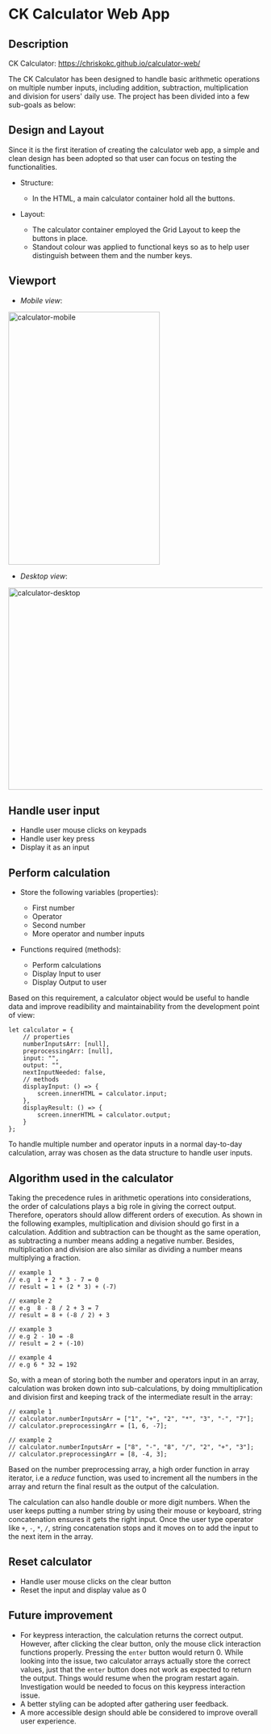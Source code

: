 # CK Calculator Web App

## Description
CK Calculator: https://chriskokc.github.io/calculator-web/

The CK Calculator has been designed to handle basic arithmetic operations on multiple number inputs, including addition, subtraction, multiplication and division for users' daily use. The project has been divided into a few sub-goals as below:

## Design and Layout
Since it is the first iteration of creating the calculator web app, a simple and clean design has been adopted so that user can focus on testing the functionalities.

- Structure:
    - In the HTML, a main calculator container hold all the buttons.

- Layout:
    - The calculator container employed the Grid Layout to keep the buttons in place.
    - Standout colour was applied to functional keys so as to help user distinguish between them and the number keys.
## Viewport
- <em>Mobile view</em>:
<img height="500" width="300" alt="calculator-mobile" src="https://user-images.githubusercontent.com/87203804/177282575-81f90e71-b4d4-4b99-ac26-75c2f928ab4f.png">

- <em>Desktop view</em>:
<img height="400" width="800" alt="calculator-desktop" src="https://user-images.githubusercontent.com/87203804/177201196-eb352048-f5c5-4c8f-80e7-5a7c2de2a53b.png">


## Handle user input

- Handle user mouse clicks on keypads
- Handle user key press
- Display it as an input


## Perform calculation

- Store the following variables (properties):
    - First number
    - Operator
    - Second number
    - More operator and number inputs

- Functions required (methods):
    - Perform calculations
    - Display Input to user
    - Display Output to user


Based on this requirement, a calculator object would be useful to handle data and improve readibility and maintainability from the development point of view:

```
let calculator = {
    // properties
    numberInputsArr: [null],
    preprocessingArr: [null],
    input: "",
    output: "",
    nextInputNeeded: false,
    // methods
    displayInput: () => {
        screen.innerHTML = calculator.input;
    },
    displayResult: () => {
        screen.innerHTML = calculator.output;
    }
};

```

To handle multiple number and operator inputs in a normal day-to-day calculation, array was chosen as the data structure to handle user inputs. 


## Algorithm used in the calculator
Taking the precedence rules in arithmetic operations into considerations, the order of calculations plays a big role in giving the correct output. Therefore, operators should allow different orders of execution. As shown in the following examples, multiplication and division should go first in a calculation. Addition and subtraction can be thought as the same operation, as subtracting a number means adding a negative number. Besides, multiplication and division are also similar as dividing a number means multiplying a fraction.

```
// example 1
// e.g  1 + 2 * 3 - 7 = 0
// result = 1 + (2 * 3) + (-7)

// example 2
// e.g  8 - 8 / 2 + 3 = 7
// result = 8 + (-8 / 2) + 3

// example 3
// e.g 2 - 10 = -8
// result = 2 + (-10)

// example 4
// e.g 6 * 32 = 192

```

So, with a mean of storing both the number and operators input in an array, calculation was broken down into sub-calculations, by doing mmultiplication and division first and keeping track of the intermediate result in the array:

```
// example 1
// calculator.numberInputsArr = ["1", "+", "2", "*", "3", "-", "7"];
// calculator.preprocessingArr = [1, 6, -7];

// example 2
// calculator.numberInputsArr = ["8", "-", "8", "/", "2", "+", "3"];
// calculator.preprocessingArr = [8, -4, 3];
```

Based on the number preprocessing array, a high order function in array iterator, i.e a <em> reduce</em> function, was used to increment all the numbers in the array and return the final result as the output of the calculation.

The calculation can also handle double or more digit numbers. When the user keeps putting a number string by using their mouse or keyboard, string concatenation ensures it gets the right input. Once the user type operator like `+`, `-`, `*`, `/`, string concatenation stops and it moves on to add the input to the next item in the array.

## Reset calculator

- Handle user mouse clicks on the clear button
- Reset the input and display value as 0

## Future improvement
- For keypress interaction, the calculation returns the correct output. However, after clicking the clear button, only the mouse click interaction functions properly. Pressing the `enter` button would return 0. While looking into the issue, two calculator arrays actually store the correct values, just that the `enter` button does not work as expected to return the output. Things would resume when the program restart again. Investigation would be needed to focus on this keypress interaction issue.
- A better styling can be adopted after gathering user feedback.
- A more accessible design should able be considered to improve overall user experience. 
